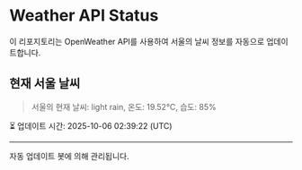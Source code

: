 
# Weather API Status

이 리포지토리는 OpenWeather API를 사용하여 서울의 날씨 정보를 자동으로 업데이트합니다.

## 현재 서울 날씨
> 서울의 현재 날씨: light rain, 온도: 19.52°C, 습도: 85%

⏳ 업데이트 시간: 2025-10-06 02:39:22 (UTC)

---
자동 업데이트 봇에 의해 관리됩니다.
